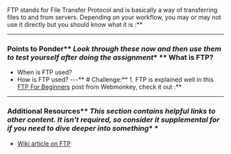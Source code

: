 FTP stands for File Transfer Protocol and is basically a way of transferring files to and from servers.  Depending on your workflow, you may or may not use it directly but you should know what it is :**



---


### Points to Ponder** *Look through these now and then use them to test yourself after doing the assignment** **  What is FTP?
* When is FTP used?
* How is FTP used?
---** # Challenge:** 1. FTP is explained well in this [FTP For Beginners](http://www.webmonkey.com/2010/02/ftp_for_beginners/) post from Webmonkey, check it out :**



---


### Additional Resources** *This section contains helpful links to other content. It isn't required, so consider it supplemental for if you need to dive deeper into something** *
* [Wiki article on FTP](http://en.wikipedia.org/wiki/File_Transfer_Protocol)
